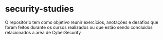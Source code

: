 # security-studies
O repositório tem como objetivo reunir exercícios, anotações e desafios que foram feitos durante os cursos realizados ou que estão sendo concluídos relacionados a area de CyberSecurity
